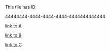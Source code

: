 This file has ID: 

44444444-4444-4444-4444-4444444444444

[link to A](./../../A.md)

[link to B](./../../B.md) 

[link to C](./../C.md)